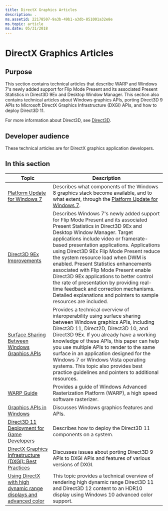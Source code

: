 ```yaml
---
title: DirectX Graphics Articles
description: .
ms.assetid: 22178507-9a3b-49b1-a3db-851001a32e8e
ms.topic: article
ms.date: 05/31/2018
---
```


# DirectX Graphics Articles

## Purpose

This section contains technical articles that describe WARP and Windows 7's newly added support for Flip Mode Present and its associated Present Statistics in Direct3D 9Ex and Desktop Window Manager. This section also contains technical articles about Windows graphics APIs, porting Direct3D 9 APIs to Microsoft DirectX Graphics Infrastructure (DXGI) APIs, and how to deploy Direct3D 11.

For more information about Direct3D, see [Direct3D](/windows/desktop/direct3d).

## Developer audience

These technical articles are for DirectX graphics application developers.

## In this section

| Topic | Description |
|-|-|
| [Platform Update for Windows 7](platform-update-for-windows-7.md) | Describes what components of the Windows 8 graphics stack become available, and to what extent, through the [Platform Update for Windows 7](https://support.microsoft.com/kb/2670838). |
| [Direct3D 9Ex Improvements](direct3d-9ex-improvements.md) | Describes Windows 7's newly added support for Flip Mode Present and its associated Present Statistics in Direct3D 9Ex and Desktop Window Manager. Target applications include video or framerate-based presentation applications. Applications using Direct3D 9Ex Flip Mode Present reduce the system resource load when DWM is enabled. Present Statistics enhancements associated with Flip Mode Present enable Direct3D 9Ex applications to better control the rate of presentation by providing real-time feedback and correction mechanisms. Detailed explanations and pointers to sample resources are included. |
| [Surface Sharing Between Windows Graphics APIs](surface-sharing-between-windows-graphics-apis.md) | Provides a technical overview of interoperability using surface sharing between Windows graphics APIs, including Direct3D 11, Direct2D, Direct3D 10, and Direct3D 9Ex. If you already have a working knowledge of these APIs, this paper can help you use multiple APIs to render to the same surface in an application designed for the Windows 7 or Windows Vista operating systems. This topic also provides best practice guidelines and pointers to additional resources. |
| [WARP Guide](directx-warp.md) | Provides a guide of Windows Advanced Rasterization Platform (WARP), a high speed software rasterizer. |
| [Graphics APIs in Windows](graphics-apis-in-windows-vista.md) | Discusses Windows graphics features and APIs. |
| [Direct3D 11 Deployment for Game Developers](direct3d11-deployment.md) | Describes how to deploy the Direct3D 11 components on a system. |
| [DirectX Graphics Infrastructure (DXGI): Best Practices](dxgi-best-practices.md) | Discusses issues about porting Direct3D 9 APIs to DXGI APIs and features of various versions of DXGI. |
| [Using DirectX with high dynamic range displays and advanced color](high-dynamic-range.md) | This topic provides a technical overview of rendering high dynamic range Direct3D 11 and Direct3D 12 content to an HDR10 display using Windows 10 advanced color support. |